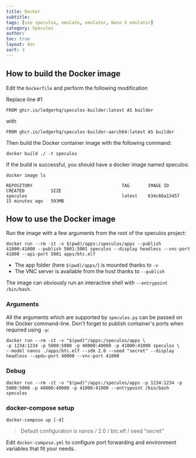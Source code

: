 ```yaml
---
title: Docker
subtitle:
tags: [use speculos, emulate, emulator, Nano X emulator]
category: Speculos
author:
toc: true
layout: doc
sort: 3
---
```


## How to build the Docker image

Edit the `Dockerfile` and perform the following modification

Replace line #1

```
FROM ghcr.io/ledgerhq/speculos-builder:latest AS builder
```

with

```
FROM ghcr.io/ledgerhq/speculos-builder-aarch64:latest AS builder
```

Then build the Docker container image with the following command:

```shell
docker build ./ -t speculos
```

If the build is successful, you should have a docker image named speculos:

```shell
docker image ls

REPOSITORY                                  TAG       IMAGE ID       CREATED          SIZE
speculos                                    latest    634c66a13457   15 minutes ago   593MB
```


## How to use the Docker image

Run the image with a few arguments from the root of the speculos project:

```shell
docker run --rm -it -v $(pwd)/apps:/speculos/apps --publish 41000:41000 --publish 5001:5001 speculos --display headless --vnc-port 41000 --api-port 5001 apps/btc.elf
```

- The app folder (here `$(pwd)/apps/`) is mounted thanks to `-v`
- The VNC server is available from the host thanks to `--publish`

The image can obviously run an interactive shell with `--entrypoint /bin/bash`.


### Arguments

All the arguments which are supported by `speculos.py` can be passed on the Docker command-line. Don't forget to publish container's ports when required using `-p`:

```shell
docker run --rm -it -v "$(pwd)"/apps:/speculos/apps \
-p 1234:1234 -p 5000:5000 -p 40000:40000 -p 41000:41000 speculos \
--model nanos ./apps/btc.elf --sdk 2.0 --seed "secret" --display headless --apdu-port 40000 --vnc-port 41000
```

### Debug

```shell
docker run --rm -it -v "$(pwd)"/apps:/speculos/apps -p 1234:1234 -p 5000:5000 -p 40000:40000 -p 41000:41000 --entrypoint /bin/bash speculos
```

### docker-compose setup

```shell
docker-compose up [-d]
```
> Default configuration is nanos / 2.0 / btc.elf / seed "secret"

Edit `docker-compose.yml` to configure port forwarding and environment variables that fit your needs.